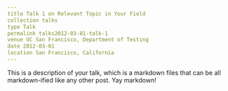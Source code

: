```yaml
---
title Talk 1 on Relevant Topic in Your Field
collection talks
type Talk
permalink talks2012-03-01-talk-1
venue UC San Francisco, Department of Testing
date 2012-03-01
location San Francisco, California
---
```


This is a description of your talk, which is a markdown files that can be all markdown-ified like any other post. Yay markdown!